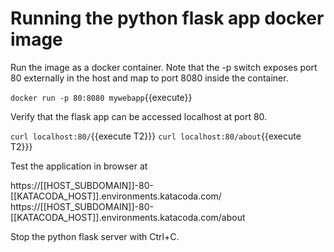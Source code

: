 <h1>Running the python flask app docker image</h1>

Run the image as a docker container. Note that the -p switch exposes port 80 externally in the host and map to port 8080 inside the container.

`docker run -p 80:8080 mywebapp`{{execute}}


Verify that the flask app can be accessed localhost at port 80.

`curl localhost:80/`{{execute T2}}}
`curl localhost:80/about`{{execute T2}}}

Test the application in browser at 

https://[[HOST_SUBDOMAIN]]-80-[[KATACODA_HOST]].environments.katacoda.com/
https://[[HOST_SUBDOMAIN]]-80-[[KATACODA_HOST]].environments.katacoda.com/about


Stop the python flask server with Ctrl+C.


